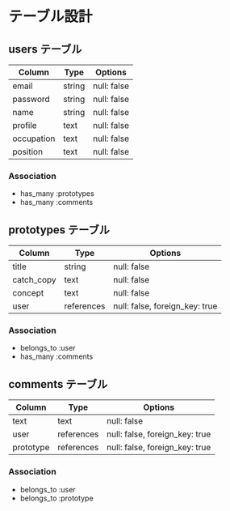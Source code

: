 # テーブル設計

## users テーブル

| Column   | Type   | Options     |
| -------- | ------ | ----------- |
| email    | string | null: false |
| password | string | null: false |
| name     | string | null: false |
| profile    | text | null: false |
| occupation | text | null: false |
| position | text | null: false |

### Association

- has_many :prototypes
- has_many :comments

## prototypes テーブル

| Column | Type       | Options                        |
| ------ | ---------- | ------------------------------ |
| title     | string | null: false |
| catch_copy    | text | null: false |
| concept | text | null: false |
| user   | references | null: false, foreign_key: true |

### Association

- belongs_to :user
- has_many :comments

## comments テーブル

| Column  | Type       | Options                        
| ------- | ---------- | ------------------------------ 
| text    | text | null: false |
| user    | references | null: false, foreign_key: true 
| prototype    | references | null: false, foreign_key: true 

### Association

- belongs_to :user
- belongs_to :prototype